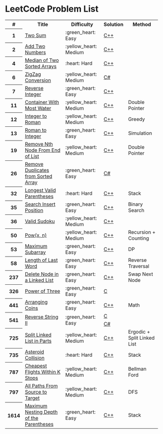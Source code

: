 # LeetCode Problem List

<table>
    <tr>
        <th>#</th>
        <th>Title</th>
        <th>Difficulty</th>
        <th>Solution</th>
        <th>Method</th>
    </tr>
    <tr>
        <th>1</th>
        <td><a target="_blank" href="https://leetcode-cn.com/problems/two-sum/">Two Sum</a></td>
        <td>:green_heart: Easy</td>
        <td><a target="_blank" href="./src/0001%20-%20Two%20Sum.cpp">C++</a></td>
        <td></td>
    </tr>
    <tr>
        <th>2</th>
        <td><a target="_blank" href="https://leetcode-cn.com/problems/add-two-numbers/">Add Two Numbers</a></td>
        <td>:yellow_heart: Medium</td>
        <td><a target="_blank" href="./src/0002%20-%20Add%20Two%20Numbers.cpp">C++</a></td>
        <td></td>
    </tr>
    <tr>
        <th>4</th>
        <td><a target="_blank" href="https://leetcode-cn.com/problems/median-of-two-sorted-arrays/">Median of Two Sorted Arrays</a></td>
        <td>:heart: Hard</td>
        <td><a target="_blank" href="./src/0004%20-%20Median%20of%20Two%20Sorted%20Arrays.cpp">C++</a></td>
        <td></td>
    </tr>
    <tr>
        <th>6</th>
        <td><a target="_blank" href="https://leetcode-cn.com/problems/zigzag-conversion/">ZigZag Conversion</a></td>
        <td>:yellow_heart: Medium</td>
        <td><a target="_blank" href="./src/0006%20-%20ZigZag%20Conversion.cs">C#</a></td>
        <td></td>
    </tr>
    <tr>
        <th>7</th>
        <td><a target="_blank" href="https://leetcode-cn.com/problems/reverse-integer/">Reverse Integer</a></td>
        <td>:green_heart: Easy</td>
        <td><a target="_blank" href="./src/0007%20-%20Reverse%20Integer.cpp">C++</a></td>
        <td></td>
    </tr>
    <tr>
        <th>11</th>
        <td><a target="_blank" href="https://leetcode-cn.com/problems/container-with-most-water/">Container With Most Water</a></td>
        <td>:yellow_heart: Medium</td>
        <td><a target="_blank" href="./src/0011%20-%20Container%20With%20Most%20Water%20%5BDouble%20Pointer%5D.cpp">C++</a></td>
        <td>Double Pointer</td>
    </tr>
    <tr>
        <th>12</th>
        <td><a target="_blank" href="https://leetcode-cn.com/problems/integer-to-roman/">Integer to Roman</a></td>
        <td>:yellow_heart: Medium</td>
        <td><a target="_blank" href="./src/0012%20-%20Integer%20to%20Roman%20%5BGreedy%20Algorithm%5D.cpp">C++</a></td>
        <td>Greedy</td>
    </tr>
    <tr>
        <th>13</th>
        <td><a target="_blank" href="https://leetcode-cn.com/problems/roman-to-integer/">Roman to Integer</a></td>
        <td>:green_heart: Easy</td>
        <td><a target="_blank" href="./src/0013%20-%20Roman%20to%20Integer%20%5BSimulation%5D.cpp">C++</a></td>
        <td>Simulation</td>
    </tr>
    <tr>
        <th>19</th>
        <td><a target="_blank" href="https://leetcode-cn.com/problems/remove-nth-node-from-end-of-list/">Remove Nth Node From End of List</a></td>
        <td>:yellow_heart: Medium</td>
        <td><a target="_blank" href="./src/0019%20-%20Remove%20Nth%20Node%20From%20End%20of%20List%20%5BDouble%20Pointer%5D.cpp">C++</a></td>
        <td>Double Pointer</td>
    </tr>
    <tr>
        <th>26</th>
        <td><a target="_blank" href="https://leetcode-cn.com/problems/remove-duplicates-from-sorted-array/">Remove Duplicates from Sorted Array</a></td>
        <td>:green_heart: Easy</td>
        <td><a target="_blank" href="./src/0026%20-%20Remove%20Duplicates%20from%20Sorted%20Array.cs">C#</a></td>
        <td></td>
    </tr>
    <tr>
        <th>32</th>
        <td><a target="_blank" href="https://leetcode-cn.com/problems/longest-valid-parentheses/">Longest Valid Parentheses</a></td>
        <td>:heart: Hard</td>
        <td><a target="_blank" href="./src/0032%20-%20Longest%20Valid%20Parentheses%20%5BStack%5D.cpp">C++</a></td>
        <td>Stack</td>
    </tr>
    <tr>
        <th>35</th>
        <td><a target="_blank" href="https://leetcode-cn.com/problems/search-insert-position/">Search Insert Position</a></td>
        <td>:green_heart: Easy</td>
        <td><a target="_blank" href="./src/0035%20-%20Search%20Insert%20Position%20%5BBinary%20Search%5D.cpp">C++</a></td>
        <td>Binary Search</td>
    </tr>
    <tr>
        <th>36</th>
        <td><a target="_blank" href="https://leetcode-cn.com/problems/valid-sudoku/">Valid Sudoku</a></td>
        <td>:yellow_heart: Medium</td>
        <td><a target="_blank" href="./src/0036%20-%20Valid%20Sudoku.cpp">C++</a></td>
        <td></td>
    </tr>
    <tr>
        <th>50</th>
        <td><a target="_blank" href="https://leetcode-cn.com/problems/powx-n/">Pow(x, n)</a></td>
        <td>:yellow_heart: Medium</td>
        <td><a target="_blank" href="./src/0050%20-%20Pow(x%2C%20n)%20%5BRecursion%5D.cpp">C++</a></td>
        <td>Recursion + Counting</td>
    </tr>
    <tr>
        <th>53</th>
        <td><a target="_blank" href="https://leetcode-cn.com/problems/maximum-subarray/">Maximum Subarray</a></td>
        <td>:green_heart: Easy</td>
        <td><a target="_blank" href="./src/0053%20-%20Maximum%20Subarray%20%5BDP%5D.cpp">C++</a></td>
        <td>DP</td>
    </tr>
    <tr>
        <th>58</th>
        <td><a target="_blank" href="https://leetcode-cn.com/problems/length-of-last-word/">Length of Last Word</a></td>
        <td>:green_heart: Easy</td>
        <td><a target="_blank" href="./src/0058%20-%20Length%20of%20Last%20Word%20%5BReverse%20Traversal%5D.cpp">C++</a></td>
        <td>Reverse Traversal</td>
    </tr>
    <tr>
        <th>237</th>
        <td><a target="_blank" href="https://leetcode-cn.com/problems/delete-node-in-a-linked-list/">Delete Node in a Linked List</a></td>
        <td>:green_heart: Easy</td>
        <td><a target="_blank" href="./src/0237%20-%20Delete%20Node%20in%20a%20Linked%20List.cpp">C++</a></td>
        <td>Swap Next Node</td>
    </tr>
    <tr>
        <th>326</th>
        <td><a target="_blank" href="https://leetcode-cn.com/problems/power-of-three/">Power of Three</a></td>
        <td>:green_heart: Easy</td>
        <td><a target="_blank" href="./src/0326%20-%20Power%20of%20Three.c">C</a></td>
        <td></td>
    </tr>
    <tr>
        <th>441</th>
        <td><a target="_blank" href="https://leetcode-cn.com/problems/arranging-coins/">Arranging Coins</a></td>
        <td>:green_heart: Easy</td>
        <td><a target="_blank" href="./src/0441%20-%20Arranging%20Coins.cpp">C++</a></td>
        <td>Math</td>
    </tr>
    <tr>
        <th rowspan="2">541</th>
        <td rowspan="2"><a target="_blank" href="https://leetcode-cn.com/problems/reverse-string-ii/">Reverse String II</a></td>
        <td rowspan="2">:green_heart: Easy</td>
        <td><a target="_blank" href="./src/0541%20-%20Reverse%20String%20II.c">C</a></td>
        <td></td>
    </tr>
    <tr>
        <td><a target="_blank" href="./src/0541%20-%20Reverse%20String%20II.cs">C#</a></td>
        <td></td>
    </tr>
    <tr>
        <th>725</th>
        <td><a target="_blank" href="https://leetcode-cn.com/problems/split-linked-list-in-parts/">Split Linked List in Parts</a></td>
        <td>:yellow_heart: Medium</td>
        <td><a target="_blank" href="./src/0725%20-%20Split%20Linked%20List%20in%20Parts.cpp">C++</a></td>
        <td>Ergodic + Split Linked List</td>
    </tr>
    <tr>
        <th>735</th>
        <td><a target="_blank" href="https://leetcode-cn.com/problems/asteroid-collision/">Asteroid Collision</a></td>
        <td>:heart: Hard</td>
        <td><a target="_blank" href="./src/0735%20-%20Asteroid%20Collision.cpp">C++</a></td>
        <td>Stack</td>
    </tr>
    <tr>
        <th>787</th>
        <td><a target="_blank" href="https://leetcode-cn.com/problems/cheapest-flights-within-k-stops/">Cheapest Flights Within K Stops</a></td>
        <td>:yellow_heart: Medium</td>
        <td><a target="_blank" href="./src/0787%20-%20Cheapest%20Flights%20Within%20K%20Stops%20-%20%5BBellman%20Ford%5D.cpp">C++</a></td>
        <td>Bellman Ford</td>
    </tr>
    <tr>
        <th>797</th>
        <td><a target="_blank" href="https://leetcode-cn.com/problems/all-paths-from-source-to-target/">All Paths From Source to Target</a></td>
        <td>:yellow_heart: Medium</td>
        <td><a target="_blank" href="./src/0797%20-%20All%20Paths%20From%20Source%20to%20Target%20%5BDFS%5D.cpp">C++</a></td>
        <td>DFS</td>
    </tr>
    <tr>
        <th>1614</th>
        <td><a target="_blank" href="https://leetcode-cn.com/problems/maximum-nesting-depth-of-the-parentheses/">Maximum Nesting Depth of the Parentheses</a></td>
        <td>:green_heart: Easy</td>
        <td><a target="_blank" href="./src/1614%20-%20Maximum%20Nesting%20Depth%20of%20the%20Parentheses%20%5BStack%5D.cpp">C++</a></td>
        <td>Stack</td>
    </tr>
</table>